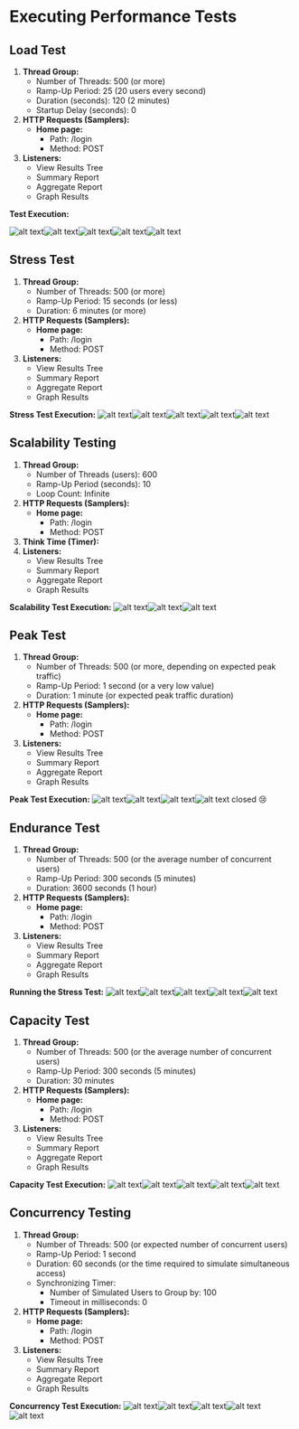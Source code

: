# **Executing Performance Tests**

## **Load Test**

1. **Thread Group:**
    - Number of Threads: 500 (or more)
    - Ramp-Up Period: 25 (20 users every second)
    - Duration (seconds): 120 (2 minutes)
    - Startup Delay (seconds): 0
2. **HTTP Requests (Samplers):**
    - **Home page:**
        - Path: /login
        - Method: POST
3. **Listeners:**
    - View Results Tree
    - Summary Report
    - Aggregate Report
    - Graph Results

**Test Execution:**

![alt text](imagens/image-1.png)![alt text](imagens/image-2.png)![alt text](imagens/image-3.png)![alt text](imagens/image-4.png)![alt text](imagens/image-5.png)

## **Stress Test**

1. **Thread Group:**
    - Number of Threads: 500 (or more)
    - Ramp-Up Period: 15 seconds (or less)
    - Duration: 6 minutes (or more)
2. **HTTP Requests (Samplers):**
    - **Home page:**
        - Path: /login
        - Method: POST
3. **Listeners:**
    - View Results Tree
    - Summary Report
    - Aggregate Report
    - Graph Results

**Stress Test Execution:** ![alt text](imagens/image-6.png)![alt text](imagens/image-7.png)![alt text](imagens/image-8.png)![alt text](imagens/image-9.png)![alt text](imagens/image-10.png)

## **Scalability Testing**

1. **Thread Group:**
    - Number of Threads (users): 600
    - Ramp-Up Period (seconds): 10
    - Loop Count: Infinite
2. **HTTP Requests (Samplers):**
    - **Home page:**
        - Path: /login
        - Method: POST
3. **Think Time (Timer):**
4. **Listeners:**
    - View Results Tree
    - Summary Report
    - Aggregate Report
    - Graph Results

**Scalability Test Execution:** ![alt text](imagens/image-11.png)![alt text](imagens/image-12.png)![alt text](imagens/image-13.png)

## **Peak Test**

1. **Thread Group:**
    - Number of Threads: 500 (or more, depending on expected peak traffic)
    - Ramp-Up Period: 1 second (or a very low value)
    - Duration: 1 minute (or expected peak traffic duration)
2. **HTTP Requests (Samplers):**
    - **Home page:**
        - Path: /login
        - Method: POST
3. **Listeners:**
    - View Results Tree
    - Summary Report
    - Aggregate Report
    - Graph Results

**Peak Test Execution:** ![alt text](imagens/image-14.png)![alt text](imagens/image-15.png)![alt text](imagens/image-16.png)![alt text](imagens/image-17.png) closed 😢

## **Endurance Test**

1. **Thread Group:**
    - Number of Threads: 500 (or the average number of concurrent users)
    - Ramp-Up Period: 300 seconds (5 minutes)
    - Duration: 3600 seconds (1 hour)
2. **HTTP Requests (Samplers):**
    - **Home page:**
        - Path: /login
        - Method: POST
3. **Listeners:**
    - View Results Tree
    - Summary Report
    - Aggregate Report
    - Graph Results

**Running the Stress Test:** ![alt text](imagens/image-18.png)![alt text](imagens/image-19.png)![alt text](imagens/image-20.png)![alt text](imagens/image-21.png)![alt text](imagens/image-22.png)

## **Capacity Test**

1. **Thread Group:**
    - Number of Threads: 500 (or the average number of concurrent users)
    - Ramp-Up Period: 300 seconds (5 minutes)
    - Duration: 30 minutes
2. **HTTP Requests (Samplers):**
    - **Home page:**
        - Path: /login
        - Method: POST
3. **Listeners:**
    - View Results Tree
    - Summary Report
    - Aggregate Report
    - Graph Results

**Capacity Test Execution:** ![alt text](imagens/image-23.png)![alt text](imagens/image-24.png)![alt text](imagens/image-25.png)![alt text](imagens/image-26.png)![alt text](imagens/image-27.png)

## **Concurrency Testing**

1. **Thread Group:**
    - Number of Threads: 500 (or expected number of concurrent users)
    - Ramp-Up Period: 1 second
    - Duration: 60 seconds (or the time required to simulate simultaneous access)
    - Synchronizing Timer:
        - Number of Simulated Users to Group by: 100
        - Timeout in milliseconds: 0
2. **HTTP Requests (Samplers):**
    - **Home page:**
        - Path: /login
        - Method: POST
3. **Listeners:**
    - View Results Tree
    - Summary Report
    - Aggregate Report
    - Graph Results

**Concurrency Test Execution:** ![alt text](imagens/image-28.png)![alt text](imagens/image-29.png)![alt text](imagens/image-30.png)![alt text](imagens/image-31.png)![alt text](imagens/image-32.png)
